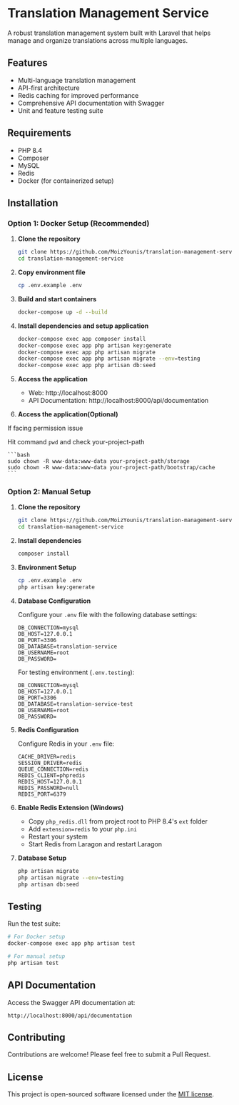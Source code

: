 # Translation Management Service

A robust translation management system built with Laravel that helps manage and organize translations across multiple languages.

## Features

-   Multi-language translation management
-   API-first architecture
-   Redis caching for improved performance
-   Comprehensive API documentation with Swagger
-   Unit and feature testing suite

## Requirements

-   PHP 8.4
-   Composer
-   MySQL
-   Redis
-   Docker (for containerized setup)

## Installation

### Option 1: Docker Setup (Recommended)

1. **Clone the repository**

    ```bash
    git clone https://github.com/MoizYounis/translation-management-service.git
    cd translation-management-service
    ```

2. **Copy environment file**

    ```bash
    cp .env.example .env
    ```

3. **Build and start containers**

    ```bash
    docker-compose up -d --build
    ```

4. **Install dependencies and setup application**

    ```bash
    docker-compose exec app composer install
    docker-compose exec app php artisan key:generate
    docker-compose exec app php artisan migrate
    docker-compose exec app php artisan migrate --env=testing
    docker-compose exec app php artisan db:seed
    ```

5. **Access the application**

    - Web: http://localhost:8000
    - API Documentation: http://localhost:8000/api/documentation

6. **Access the application(Optional)**

If facing permission issue

Hit command `pwd` and check your-project-path

    ```bash
    sudo chown -R www-data:www-data your-project-path/storage
    sudo chown -R www-data:www-data your-project-path/bootstrap/cache
    ```

### Option 2: Manual Setup

1. **Clone the repository**

    ```bash
    git clone https://github.com/MoizYounis/translation-management-service.git
    cd translation-management-service
    ```

2. **Install dependencies**

    ```bash
    composer install
    ```

3. **Environment Setup**

    ```bash
    cp .env.example .env
    php artisan key:generate
    ```

4. **Database Configuration**

    Configure your `.env` file with the following database settings:

    ```
    DB_CONNECTION=mysql
    DB_HOST=127.0.0.1
    DB_PORT=3306
    DB_DATABASE=translation-service
    DB_USERNAME=root
    DB_PASSWORD=
    ```

    For testing environment (`.env.testing`):

    ```
    DB_CONNECTION=mysql
    DB_HOST=127.0.0.1
    DB_PORT=3306
    DB_DATABASE=translation-service-test
    DB_USERNAME=root
    DB_PASSWORD=
    ```

5. **Redis Configuration**

    Configure Redis in your `.env` file:

    ```
    CACHE_DRIVER=redis
    SESSION_DRIVER=redis
    QUEUE_CONNECTION=redis
    REDIS_CLIENT=phpredis
    REDIS_HOST=127.0.0.1
    REDIS_PASSWORD=null
    REDIS_PORT=6379
    ```

6. **Enable Redis Extension (Windows)**

    - Copy `php_redis.dll` from project root to PHP 8.4's `ext` folder
    - Add `extension=redis` to your `php.ini`
    - Restart your system
    - Start Redis from Laragon and restart Laragon

7. **Database Setup**
    ```bash
    php artisan migrate
    php artisan migrate --env=testing
    php artisan db:seed
    ```

## Testing

Run the test suite:

```bash
# For Docker setup
docker-compose exec app php artisan test

# For manual setup
php artisan test
```

## API Documentation

Access the Swagger API documentation at:

```
http://localhost:8000/api/documentation
```

## Contributing

Contributions are welcome! Please feel free to submit a Pull Request.

## License

This project is open-sourced software licensed under the [MIT license](https://opensource.org/licenses/MIT).
